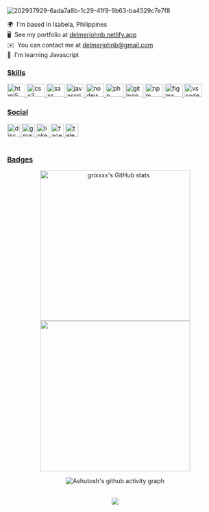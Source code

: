 
![202937929-6ada7a8b-1c29-41f9-9b63-ba4529c7e7f8](https://user-images.githubusercontent.com/110141187/203534755-de68bc36-55be-445a-babe-c39f070c2ae4.png)


   🌍  I'm based in Isabela, Philippines </br>
   🖥️  See my portfolio at [delmerjohnb.netlify.app](http://delmerjohnb.netlify.app) </br>
   ✉️  You can contact me at [delmerjohnb@gmail.com](mailto:delmerjohnb@gmail.com) </br>
   🧠  I'm learning Javascript<a href="https://www.github.com/grixxxx" target="_blank" rel="noreferrer"> </br>


### Skills 
<div align="left">
  <img src="https://cdn.jsdelivr.net/gh/devicons/devicon/icons/html5/html5-original.svg" height="30" width="42" alt="html5 logo"  />
  <img src="https://cdn.jsdelivr.net/gh/devicons/devicon/icons/css3/css3-original.svg" height="30" width="42" alt="css3 logo"  />
  <img src="https://cdn.jsdelivr.net/gh/devicons/devicon/icons/sass/sass-original.svg" height="30" width="42" alt="sass logo"  />
  <img src="https://cdn.jsdelivr.net/gh/devicons/devicon/icons/javascript/javascript-original.svg" height="30" width="42" alt="javascript logo"  />
  <img src="https://cdn.jsdelivr.net/gh/devicons/devicon/icons/nodejs/nodejs-original.svg" height="30" width="42" alt="nodejs logo"  />
  <img src="https://cdn.jsdelivr.net/gh/devicons/devicon/icons/php/php-original.svg" height="30" width="42" alt="php logo"  />
  <img src="https://cdn.jsdelivr.net/gh/devicons/devicon/icons/git/git-original.svg" height="30" width="42" alt="git logo"  />
  <img src="https://cdn.jsdelivr.net/gh/devicons/devicon/icons/npm/npm-original-wordmark.svg" height="30" width="42" alt="npm logo"  />
  <img src="https://cdn.jsdelivr.net/gh/devicons/devicon/icons/figma/figma-original.svg" height="30" width="42" alt="figma logo"  />
  <img src="https://cdn.jsdelivr.net/gh/devicons/devicon/icons/vscode/vscode-original.svg" height="30" width="42" alt="vscode logo"  />
</p>
</div>

### Social 
<div align="left">
  <img src="https://img.shields.io/static/v1?message=Discord&logo=discord&label=&color=7289DA&logoColor=white&labelColor=&style=for-the-badge" height="30" alt="discord logo"  />
  <img src="https://img.shields.io/static/v1?message=Gmail&logo=gmail&label=&color=D14836&logoColor=white&labelColor=&style=for-the-badge" height="30" alt="gmail logo"  />
  <img src="https://img.shields.io/static/v1?message=LinkedIn&logo=linkedin&label=&color=0077B5&logoColor=white&labelColor=&style=for-the-badge" height="30" alt="linkedin logo"  />
  <img src="https://img.shields.io/static/v1?message=Facebook&logo=facebook&label=&color=1877F2&logoColor=white&labelColor=&style=for-the-badge" height="30" alt="facebook logo"  />
  <img src="https://img.shields.io/static/v1?message=Telegram&logo=telegram&label=&color=2CA5E0&logoColor=white&labelColor=&style=for-the-badge" height="30" alt="telegram logo"  />
</div>
</br>

  
### Badges  
<div align="center"  width="300px">
<a href="http://www.github.com/grixxxx"><img src="https://github-readme-stats.vercel.app/api?username=grixxxx&show_icons=true&hide=&count_private=true&title_color=a855f7&text_color=64748b&icon_color=a855f7&bg_color=0D1117&width=100&hide_border=true&show_icons=true" alt="grixxxx's GitHub stats"  width="350px" /></a><a href="http://www.github.com/grixxxx"><img src="https://github-readme-streak-stats.herokuapp.com/?user=grixxxx&stroke=64748b&background=0D1117&ring=a855f7&fire=a855f7&currStreakNum=64748b&currStreakLabel=a855f7&sideNums=64748b&sideLabels=64748b&dates=64748b&hide_border=true"  width="350px" /></a>

![Ashutosh's github activity graph](https://github-readme-activity-graph.cyclic.app/graph?username=grixxxx&bg_color=transparent&color=708090&line=49306B&point=ACE4AA&area=true&hide_border=true&hide_title=true)
<div>
  

<br clear="both">

<div align="center">
  <img src="https://profile-counter.glitch.me/grixxxx/count.svg?"  />
</div>


